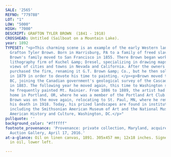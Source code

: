 ```yaml
---
SALE: '2565'
REFNO: "779788"
LOT: "1"
LOW: "5000"
HIGH: "7000"
DESCRIPT: GRAFTON TYLER BROWN  (1841 - 1918)
CROSSHEAD: Untitled (Sailboat on a Mountain Lake).
year: 1892
TYPESET: "<p>This charming scene is an example of the early Western landscapes of
  Grafton Tyler Brown. Born in Harrisburg, PA to a family of freed slaves from Maryland,
  Brown's family moved to San Francisco in 1855. There Brown began working for the
  lithography firm of Kuchel &amp; Dresel, specializing in drawing maps and bird's-eye
  views of cities and towns in Nevada and California. After the owners' death, Brown
  purchased the firm, renaming it G.T. Brown &amp; Co., but he then sold the business
  in 1879 in order to devote his time to painting. </p><p>Brown moved to Victoria,
  BC, joining the Canadian government's geological survey of the Cascade Mountains
  in 1883. The following year he moved again, this time to Washington state, where
  he frequently painted Mt. Rainier. From 1886 to 1889, the artist had a studio and
  home in Portland, OR, where he was a member of the Portland Art Club. But by 1892,
  Brown was on the move again, relocating to St. Paul, MN, where he remained until
  his death in 1918. Today, his prized landscapes are found in institutional collections
  including the Smithsonian American Museum of Art and the National Museum of African
  American History and Culture, Washington, DC.</p>"
pullquote: ''
background_color: "#ffffff"
footnote_provenance: 'Provenance: private collection, Maryland, acquired at Clars
  Auction Gallery, April 17, 2016.'
at-a-glance: Oil on linen canvas, 1891. 305x457 mm; 12x18 inches. Signed and dated
  in oil, lower left.

---
```

